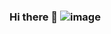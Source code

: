### Hi there 👋 ![image](https://github.com/siberian-cookie/siberian-cookie/assets/156348332/56d7cab9-4eaa-4901-8e22-e4b436775e9b)


<!--
**siberian-cookie/siberian-cookie** is a ✨ _special_ ✨ repository because its `README.md` (this file) appears on your GitHub profile.

Here are some ideas to get you started:

- 🔭 I’m currently working on ...
- 🌱 I’m currently learning ...
- 👯 I’m looking to collaborate on ...
- 🤔 I’m looking for help with ...
- 💬 Ask me about ...
- 📫 How to reach me: ...
- 😄 Pronouns: ...
- ⚡ Fun fact: ...
-->
